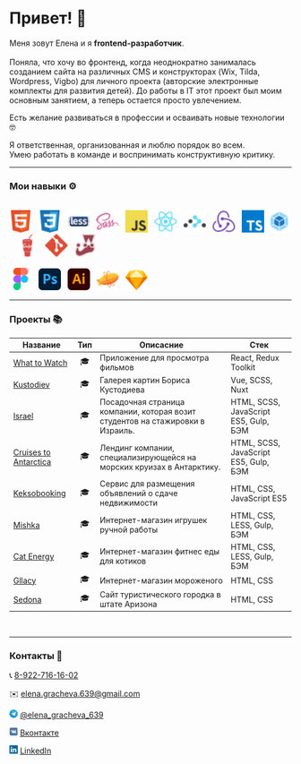 <h1>Привет! 👋</h1>

Меня зовут Елена и я **frontend-разработчик**.
<br /><br />
Поняла, что хочу во фронтенд, когда неоднократно занималась созданием сайта на различных CMS и конструкторах (Wix, Tilda, Wordpress, Vigbo) для личного проекта (авторские электронные комплекты для развития детей). До работы в IT этот проект был моим основным занятием, а теперь остается просто увлечением.

Есть желание развиваться в профессии и осваивать новые технологии 🤓 

Я ответственная, организованная и люблю порядок во всем.<br />
Умею работать в команде и воспринимать конструктивную критику.
<hr />

### Мои навыки ⚙️
<div>
    <br/>
    <img src='img/icons/HTML.svg' title='HTML' alt='HTML' width='40'>&nbsp;&nbsp;
    <img src='img/icons/CSS.svg' title='CSS' alt='CSS' width='40'>&nbsp;&nbsp;
    <img src='img/icons/Less.svg' title='Less' alt='Less' width='40'>&nbsp;&nbsp;
    <img src='img/icons/SASS.svg' title='SASS / SCSS' alt='SASS / SCSS' width='40'>&nbsp;&nbsp;
    <img src='img/icons/Javascript.svg' title='JavaScript' alt='JavaScript' width='40'>&nbsp;&nbsp;
    <img src='img/icons/React.svg' title='React' alt='React' width='40'>&nbsp;&nbsp;
    <img src='img/icons/React-Router.svg' title='React Router' alt='React Router' width='40'>&nbsp;&nbsp;
    <img src='img/icons/Redux.svg' title='Redux' alt='Redux' width='40'>&nbsp;&nbsp;
    <img src='img/icons/Typescript.svg' title='TypeScript' alt='TypeScript' width='40'>&nbsp;
    <img src='img/icons/Webpack.svg' title='Webpack' alt='Webpack' width='40'>&nbsp;&nbsp;
    <img src='img/icons/Gulp.svg' title='Gulp' alt='Gulp' width='40'>&nbsp;&nbsp;
    <img src='img/icons/Git.svg' title='Git' alt='Git' width='40'>&nbsp;&nbsp;
    <img src='img/icons/Jest.svg' title='Jest' alt='Jest' width='40'>&nbsp;&nbsp;
    <br/><br/>
    <img src='img/icons/Figma.svg' title='Figma' alt='Figma' width='40'>&nbsp;&nbsp;
    <img src='img/icons/Adobe_Photoshop_CC.svg' title='Photoshop' alt='Photoshop' width='40'>&nbsp;&nbsp;
    <img src='img/icons/Adobe_Illustrator_CC.svg' title='Illustrator' alt='Illustrator' width='40'>&nbsp;&nbsp;
    <img src='img/icons/Zeplin.svg' title='Zeplin' alt='Zeplin' width='40'>&nbsp;&nbsp;
    <img src='img/icons/Sketch.svg' title='Sketch' alt='Sketch' width='40'>
    <br />
</div>
<hr />

### Проекты 📚

| Название                                                                 | Тип                                          | Описасние                                                                    | Стек                             |
|--------------------------------------------------------------------------|----------------------------------------------|------------------------------------------------------------------------------|----------------------------------|
| [What to Watch](https://github.com/elhane/what-to-watch)                 | <div align='center' title='Учебный'>🎓</div> | Приложение для просмотра фильмов         | React, Redux Toolkit             |
| [Kustodiev](https://github.com/elhane/israel)                            | <div align='center' title='Учебный'>🎓</div> | Галерея картин Бориса Кустодиева                                             | Vue, SCSS, Nuxt                  |
| [Israel](https://github.com/elhane/israel)                               | <div align='center' title='Учебный'>🎓</div> | Посадочная страница компании, которая возит студентов на стажировки в Израиль. | HTML, SCSS, JavaScript ES5, Gulp, БЭМ |
| [Cruises to Antarctica](https://github.com/elhane/cruises-to-antarctica) | <div align='center' title='Учебный'>🎓</div> | Лендинг компании, специализирующейся на морских круизах в Антарктику.        | HTML, SCSS, JavaScript ES5, Gulp, БЭМ |
 [Keksobooking](https://github.com/elhane/283879-keksobooking-20)         | <div align='center' title='Учебный'>🎓</div> | Сервис для размещения объявлений о сдаче недвижимости                        | HTML, CSS, JavaScript ES5        |
| [Mishka](https://github.com/elhane/mishka)                               | <div align='center' title='Учебный'>🎓</div> | Интернет-магазин игрушек ручной работы                                       | HTML, CSS, LESS, Gulp, БЭМ            |
| [Cat Energy](https://github.com/elhane/cat-energy)                       | <div align='center' title='Учебный'>🎓</div> | Интернет-магазин фитнес еды для котиков                                      | HTML, CSS, LESS, Gulp, БЭМ            |
| [Gllacy](elhane.github.io/gllacy)                                        | <div align='center' title='Учебный'>🎓</div> | Интернет-магазин мороженого                                                  | HTML, CSS                        |
| [Sedona](https://github.com/elhane/sedona)                               | <div align='center' title='Учебный'>🎓</div> | Сайт туристического городка в штате Аризона                                  | HTML, CSS                        |
<br />
<hr />

### Контакты  💬
<p>📞 <a href='tel:89227161602'>8-922-716-16-02</a> </p>
<p>✉️ <a href='mailto:elena.gracheva.639@gmail.com'>elena.gracheva.639@gmail.com</a> </p>
<p><img src='img/icons/Telegram.svg' title='Telegram' alt='Telegram' width='15'> <a href='https://t.me/elena_gracheva_639'>@elena_gracheva_639</a></p>
<p><img src='img/icons/VK.svg' title='VK' alt='VK' width='15'> <a href='https://vk.me/elhane'>Вконтакте</a></p>
<p><img src='img/icons/LinkedIn.svg' title='LinkedIn' alt='LinkedIn' width='15'> <a href='https://www.linkedin.com/in/elena-gracheva-b21917215'>LinkedIn</a></p>



